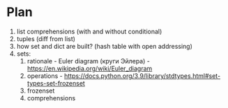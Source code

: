 # Plan
1. list comprehensions (with and without conditional)
2. tuples (diff from list)
3. how set and dict are built? (hash table with open addressing)
4. sets:
    1. rationale - Euler diagram (круги Эйлера) - https://en.wikipedia.org/wiki/Euler_diagram
    2. operations - https://docs.python.org/3.9/library/stdtypes.html#set-types-set-frozenset
    3. frozenset
    4. comprehensions
